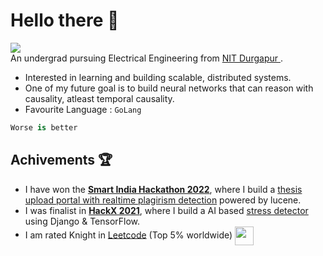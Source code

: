 # Hello there 👋

<!-- I am [Sayan Mondal](http://sayanmondal.tech/),  -->
![](https://readme-typing-svg.herokuapp.com/?color=%2336BCF7&lines=This+is+Sayan+Mondal)
<br/>
An undergrad pursuing Electrical Engineering from <a href="https://nitdgp.ac.in/"> NIT Durgapur </a> . <br>

- Interested in learning and building scalable, distributed systems.
- One of my future goal is to build neural networks that can reason with causality, atleast temporal causality.
- Favourite Language : `GoLang`

```python
Worse is better
```

## Achivements 🏆

- I have won the **[Smart India Hackathon 2022](https://sih.gov.in/)**, where I build a [thesis upload portal with realtime plagirism detection](https://github.com/SIH-2022-WoG) powered by lucene.
- I was finalist in **[HackX 2021](https://www.scaler.com/event/hackx/)**, where I build a AI based [stress detector](https://github.com/sa-y-an/retro) using Django & TensorFlow. 
- I am rated Knight in [Leetcode](https://leetcode.com/fightforme/) (Top 5% worldwide) <img src="https://assets.leetcode.com/static_assets/others/Knight.gif" height="30" width="30" align="center" />


<!--
## Snake Game Nostalgia on contribution graph !
![snake gif](https://github.com/sa-y-an/snake/blob/output/github-contribution-grid-snake.svg)



![Go](https://img.shields.io/badge/go-%2300ADD8.svg?style=for-the-badge&logo=go&logoColor=white)
![C++](https://img.shields.io/badge/c++-%2300599C.svg?style=for-the-badge&logo=c%2B%2B&logoColor=white)
![JavaScript](https://img.shields.io/badge/javascript-%23323330.svg?style=for-the-badge&logo=javascript&logoColor=%23F7DF1E)
![Python](https://img.shields.io/badge/python-3670A0?style=for-the-badge&logo=python&logoColor=ffdd54)
![TypeScript](https://img.shields.io/badge/typescript-%23007ACC.svg?style=for-the-badge&logo=typescript&logoColor=white)
![LaTeX](https://img.shields.io/badge/latex-%23008080.svg?style=for-the-badge&logo=latex&logoColor=white)
![Django](https://img.shields.io/badge/django-%23092E20.svg?style=for-the-badge&logo=django&logoColor=white)
![NodeJS](https://img.shields.io/badge/node.js-6DA55F?style=for-the-badge&logo=node.js&logoColor=white)
![OpenCV](https://img.shields.io/badge/opencv-%23white.svg?style=for-the-badge&logo=opencv&logoColor=white)
![MongoDB](https://img.shields.io/badge/MongoDB-%234ea94b.svg?style=for-the-badge&logo=mongodb&logoColor=white)
![ElasticSearch](https://img.shields.io/badge/-ElasticSearch-005571?style=for-the-badge&logo=elasticsearch)
![Postgres](https://img.shields.io/badge/postgres-%23316192.svg?style=for-the-badge&logo=postgresql&logoColor=white)
![Redis](https://img.shields.io/badge/redis-%23DD0031.svg?style=for-the-badge&logo=redis&logoColor=white)
![TensorFlow](https://img.shields.io/badge/TensorFlow-%23FF6F00.svg?style=for-the-badge&logo=TensorFlow&logoColor=white)
![scikit-learn](https://img.shields.io/badge/scikit--learn-%23F7931E.svg?style=for-the-badge&logo=scikit-learn&logoColor=white)



[Code Repo for the above animation](https://github.com/sa-y-an/snake)

**sayan-mondal-tech/sayan-mondal-tech** is a ✨ _special_ ✨ repository because its `README.md` (this file) appears on your GitHub profile.

Here are some ideas to get you started:

![Top Langs](https://github-readme-stats.vercel.app/api/top-langs/?username=sa-y-an)
<br>
<br>

<br>

![Sayan's GitHub stats](https://github-readme-stats.vercel.app/api?username=sa-y-an&hide=stars&count_private=true)

<br>
- 🔭 I’m currently working on ...
- 🌱 I’m currently learning ...
- 👯 I’m looking to collaborate on ...
- 🤔 I’m looking for help with ...
- 💬 Ask me about ...
- 📫 How to reach me: ...
- 😄 Pronouns: ...
- ⚡ Fun fact: ...
-->
